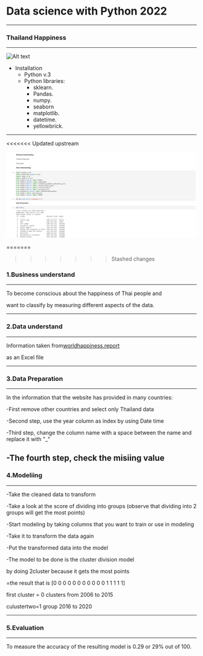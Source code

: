 # Data science with Python 2022
------
### Thailand Happiness
-----
![Alt text](image/1.png)


* Installation
    * Python v.3
    * Python libraries:
        * sklearn.
        * Pandas.
        * numpy.
        * seaborn
        * matplotlib.
        * datetime.
        * yellowbrick.
-----
<<<<<<< Updated upstream

![Alt text](https://github.com/langsari/data-science-with-python-2022/blob/Fadlaan_dtscience2022/life%20-%20cycle/image/1.png?raw=true)

=======
>>>>>>> Stashed changes
### 1.Business understand
------
To become conscious about the happiness of Thai people and 

want to classify by measuring different aspects of the data.

-----
### 2.Data understand
------
Information taken from[worldhappiness.report]( https://worldhappiness.report/ed/2021/#appendices-and-data )

as an Excel file

-----
### 3.Data Preparation
------
In the information that the website has provided in many countries:

-First remove other countries and select only Thailand data

-Second step, use the year column as index by using Date time

-Third step, change the column name with a space between the name and replace it with "_"

-The fourth step, check the misiing value
-----
### 4.Modeliing
-----
-Take the cleaned data to transform

-Take a look at the score of dividing into groups (observe that dividing into 2 groups will get the most points)

-Start modeling by taking columns that you want to train or use in modeling

-Take it to transform the data again

-Put the transformed data into the model

-The model to be done is the cluster division model

  by doing 2cluster because it gets the most points

=the result that is [0 0 0 0 0 0 0 0 0 0 0 1 1 1 1 1]

first cluster = 0 clusters from 2006 to 2015

culustertwo=1 group 2016 to 2020

----
### 5.Evaluation
----
To measure the accuracy of the resulting model is 0.29 or 29% out of 100.














